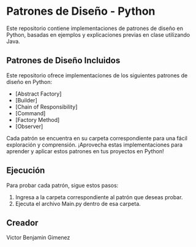 # Patrones de Diseño - Python

Este repositorio contiene implementaciones de patrones de diseño en Python, basadas en ejemplos y explicaciones previas en clase utilizando Java.

## Patrones de Diseño Incluidos

Este repositorio ofrece implementaciones de los siguientes patrones de diseño en Python:

- [Abstract Factory]
- [Builder]
- [Chain of Responsibility]
- [Command]
- [Factory Method]
- [Observer]

Cada patrón se encuentra en su carpeta correspondiente para una fácil exploración y comprensión. ¡Aprovecha estas implementaciones para aprender y aplicar estos patrones en tus proyectos en Python!


## Ejecución
Para probar cada patrón, sigue estos pasos:
1. Ingresa a la carpeta correspondiente al patrón que deseas probar.
2. Ejecuta el archivo Main.py dentro de esa carpeta.



## Creador

Victor Benjamin Gimenez